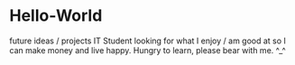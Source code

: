 # Hello-World
future ideas / projects
IT Student looking for what I enjoy / am good at so I can make money and live happy.
Hungry to learn, please bear with me. ^_^
